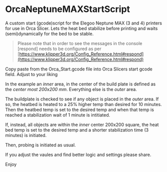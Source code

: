 # OrcaNeptuneMAXStartScript
A custom start (gcode)script for the Elegoo Neptune MAX (3 and 4) printers for use in Orca Slicer. Lets the heat bed stabilize before printing and waits (semi)dynamically for the bed to be stable.
> Please note that in order to see the messages in the console [respond] needs to be configured as per [https://www.klipper3d.org/Config_Reference.html#respond](https://www.klipper3d.org/Config_Reference.html#respond)

Copy paste from the Orca_Start.gcode file into Orca Slicers start gcode field.
Adjust to your liking

In the example an *inner* area, in the center of the build plate is defined as the *center most 200x200 mm*. Everything else is the *outer* area.

The buildplate is checked to see if any object is placed in the *outer* area. If so, the heatbed is heated to a 25% higher temp than desired for 10 minutes. Then the heatbed temp is set to the desired temp and when that temp is reached a stabilization wait of 1 minute is intitiated. 

If, instead, all objects are within the *inner* center 200x200 square, the heat bed temp is set to the desired temp and a shorter stabilization time (3 minutes) is initiated.

Then, probing is initiated as usual.

If you adjust the vaules and find better logic and settings please share.

Enjoy
